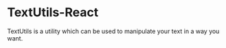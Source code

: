 # TextUtils-React
TextUtils is a utility which can be used to manipulate your text in a way you want.
